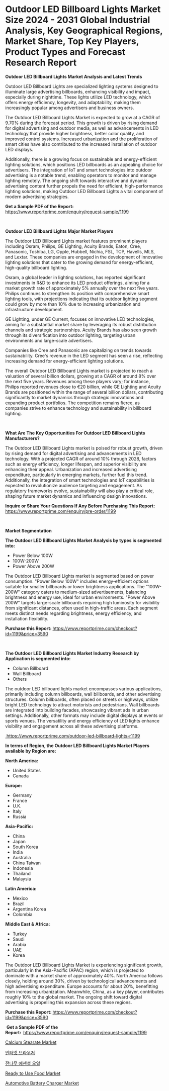 <p><h1>Outdoor LED Billboard Lights Market Size 2024 - 2031 Global Industrial Analysis, Key Geographical Regions, Market Share, Top Key Players, Product Types and Forecast Research Report</h1></p><p><strong>Outdoor LED Billboard Lights Market Analysis and Latest Trends</strong></p>
<p><p>Outdoor LED Billboard Lights are specialized lighting systems designed to illuminate large advertising billboards, enhancing visibility and impact, especially during nighttime. These lights utilize LED technology, which offers energy efficiency, longevity, and adaptability, making them increasingly popular among advertisers and business owners.</p><p>The Outdoor LED Billboard Lights Market is expected to grow at a CAGR of 9.70% during the forecast period. This growth is driven by rising demand for digital advertising and outdoor media, as well as advancements in LED technology that provide higher brightness, better color quality, and improved control systems. Increased urbanization and the proliferation of smart cities have also contributed to the increased installation of outdoor LED displays.</p><p>Additionally, there is a growing focus on sustainable and energy-efficient lighting solutions, which positions LED billboards as an appealing choice for advertisers. The integration of IoT and smart technologies into outdoor advertising is a notable trend, enabling operators to monitor and manage lighting remotely. The ongoing shift towards interactive and dynamic advertising content further propels the need for efficient, high-performance lighting solutions, making Outdoor LED Billboard Lights a vital component of modern advertising strategies.</p></p>
<p><strong>Get a Sample PDF of the Report:&nbsp;</strong> <a href="https://www.reportprime.com/enquiry/request-sample/1199">https://www.reportprime.com/enquiry/request-sample/1199</a></p>
<p>&nbsp;</p>
<p><strong>Outdoor LED Billboard Lights Major Market Players</strong></p>
<p><p>The Outdoor LED Billboard Lights market features prominent players including Osram, Philips, GE Lighting, Acuity Brands, Eaton, Cree, Panasonic, Toshiba, LG, Opple, Hubbell, Nichia, FSL, TCP, Havells, MLS, and Lextar. These companies are engaged in the development of innovative lighting solutions that cater to the growing demand for energy-efficient, high-quality billboard lighting.</p><p>Osram, a global leader in lighting solutions, has reported significant investments in R&D to enhance its LED product offerings, aiming for a market growth rate of approximately 5% annually over the next five years. Philips continues to strengthen its position with comprehensive smart lighting tools, with projections indicating that its outdoor lighting segment could grow by more than 10% due to increasing urbanization and infrastructure development.</p><p>GE Lighting, under GE Current, focuses on innovative LED technologies, aiming for a substantial market share by leveraging its robust distribution channels and strategic partnerships. Acuity Brands has also seen growth through its diversification into outdoor lighting, targeting urban environments and large-scale advertisers.</p><p>Companies like Cree and Panasonic are capitalizing on trends towards sustainability. Cree's revenue in the LED segment has seen a rise, reflecting increasing demand for energy-efficient lighting solutions.</p><p>The overall Outdoor LED Billboard Lights market is projected to reach a valuation of several billion dollars, growing at a CAGR of around 8% over the next five years. Revenues among these players vary; for instance, Philips reported revenues close to €20 billion, while GE Lighting and Acuity Brands are positioned within the range of several billion dollars, contributing significantly to market dynamics through strategic innovations and expanding product portfolios. The competition remains fierce, as companies strive to enhance technology and sustainability in billboard lighting.</p></p>
<p>&nbsp;</p>
<p><strong>What Are The Key Opportunities For Outdoor LED Billboard Lights Manufacturers?</strong></p>
<p><p>The Outdoor LED Billboard Lights market is poised for robust growth, driven by rising demand for digital advertising and advancements in LED technology. With a projected CAGR of around 10% through 2028, factors such as energy efficiency, longer lifespan, and superior visibility are enhancing their appeal. Urbanization and increased advertising expenditure, particularly in emerging markets, further fuel this trend. Additionally, the integration of smart technologies and IoT capabilities is expected to revolutionize audience targeting and engagement. As regulatory frameworks evolve, sustainability will also play a critical role, shaping future market dynamics and influencing design innovations.</p></p>
<p><strong>Inquire or Share Your Questions If Any Before Purchasing This Report:</strong> <a href="https://www.reportprime.com/enquiry/pre-order/1199">https://www.reportprime.com/enquiry/pre-order/1199</a></p>
<p>&nbsp;</p>
<p><strong>Market Segmentation</strong></p>
<p><strong>The Outdoor LED Billboard Lights Market Analysis by types is segmented into:</strong></p>
<p><ul><li>Power Below 100W</li><li>100W-200W</li><li>Power Above 200W</li></ul></p>
<p><p>The Outdoor LED Billboard Lights market is segmented based on power consumption. "Power Below 100W" includes energy-efficient options suitable for smaller billboards or lower brightness applications. The "100W-200W" category caters to medium-sized advertisements, balancing brightness and energy use, ideal for urban environments. "Power Above 200W" targets large-scale billboards requiring high luminosity for visibility from significant distances, often used in high-traffic areas. Each segment meets distinct needs regarding brightness, energy efficiency, and installation flexibility.</p></p>
<p><strong>Purchase this Report:&nbsp;</strong><a href="https://www.reportprime.com/checkout?id=1199&price=3590">https://www.reportprime.com/checkout?id=1199&price=3590</a></p>
<p>&nbsp;</p>
<p><strong>The Outdoor LED Billboard Lights Market Industry Research by Application is segmented into:</strong></p>
<p><ul><li>Column Billboard</li><li>Wall Billboard</li><li>Others</li></ul></p>
<p><p>The outdoor LED billboard lights market encompasses various applications, primarily including column billboards, wall billboards, and other advertising structures. Column billboards, often placed on streets or highways, utilize bright LED technology to attract motorists and pedestrians. Wall billboards are integrated into building facades, showcasing vibrant ads in urban settings. Additionally, other formats may include digital displays at events or sports venues. The versatility and energy efficiency of LED lights enhance visibility and engagement across all these advertising platforms.</p></p>
<p><a href="https://www.reportprime.com/outdoor-led-billboard-lights-r1199">&nbsp;https://www.reportprime.com/outdoor-led-billboard-lights-r1199</a></p>
<p><strong>In terms of Region, the Outdoor LED Billboard Lights Market Players available by Region are:</strong></p>
<p>
    <p> <strong> North America: </strong>
        <ul>
            <li>United States</li>
            <li>Canada</li>
        </ul>
        </p> 
    <p> <strong> Europe: </strong>
        <ul>
            <li>Germany</li>
            <li>France</li>
            <li>U.K.</li>
            <li>Italy</li>
            <li>Russia</li>
        </ul>
        </p> 
    <p> <strong> Asia-Pacific: </strong>
        <ul>
            <li>China</li>
            <li>Japan</li>
            <li>South Korea</li>
            <li>India</li>
            <li>Australia</li>
            <li>China Taiwan</li>
            <li>Indonesia</li>
            <li>Thailand</li>
            <li>Malaysia</li>
        </ul>
        </p> 
    <p> <strong> Latin America: </strong>
        <ul>
            <li>Mexico</li>
            <li>Brazil</li>
            <li>Argentina Korea</li>
            <li>Colombia</li>
        </ul>
        </p> 
    <p> <strong> Middle East & Africa: </strong>
        <ul>
            <li>Turkey</li>
            <li>Saudi</li>
            <li>Arabia</li>
            <li>UAE</li>
            <li>Korea</li>
        </ul>
    </p>
    </p>
<p><p>The Outdoor LED Billboard Lights Market is experiencing significant growth, particularly in the Asia-Pacific (APAC) region, which is projected to dominate with a market share of approximately 40%. North America follows closely, holding around 30%, driven by technological advancements and high advertising expenditure. Europe accounts for about 20%, benefitting from increasing urbanization. Meanwhile, China, as a key player, contributes roughly 10% to the global market. The ongoing shift toward digital advertising is propelling this expansion across these regions.</p></p>
<p><strong>Purchase this Report: </strong><a href="https://www.reportprime.com/checkout?id=1199&price=3590">https://www.reportprime.com/checkout?id=1199&price=3590</a></p>
<p>&nbsp;<strong>Get a Sample PDF of the Report:&nbsp;&nbsp;</strong><a href="https://www.reportprime.com/enquiry/request-sample/1199">https://www.reportprime.com/enquiry/request-sample/1199</a></p>
<p><strong></strong></p>
<p><p><a href="https://www.linkedin.com/pulse/future-insights-calcium-stearate-market-trends-regional-twzme?trackingId=BoeNIZzjTbGLKayyU%2BGheg%3D%3D">Calcium Stearate Market</a></p><p><a href="https://medium.com/@eunicevaughan35/%EB%AF%B8%EB%9E%98-%EC%A4%80%EB%B9%84-%EA%B8%80%EB%A1%9C%EB%B2%8C-%EC%9D%B8%ED%84%B0%EB%84%B7-%EB%B8%8C%EB%9D%BC%EC%9A%B0%EC%A0%80-%EC%8B%9C%EC%9E%A5%EC%97%90-%EB%8C%80%ED%95%9C-%EC%A0%84%EB%9E%B5%EC%A0%81-%ED%86%B5%EC%B0%B0-2024-2031-bd33d2792531">인터넷 브라우저</a></p><p><a href="https://medium.com/@samiahussain82/%EC%A0%84%EB%82%98%EB%AC%B4-%EC%97%90%EC%84%BC%EC%85%9C-%EC%98%A4%EC%9D%BC-%EC%8B%9C%EC%9E%A5%EC%9D%98-%EC%83%88%EB%A1%9C%EC%9A%B4-%ED%8A%B8%EB%A0%8C%EB%93%9C-%EB%B0%8F-2024%EB%85%84%EB%B6%80%ED%84%B0-2031%EB%85%84%EA%B9%8C%EC%A7%80%EC%9D%98-%EB%AF%B8%EB%9E%98-%EC%A0%84%EB%A7%9D-4bd8d8923bd1">전나무 에센셜 오일</a></p><p><a href="https://medium.com/@maria.hardacre7345/global-ready-to-use-food-market-opportunities-and-forecast-for-period-from-2024-to-2031-81bdffcf33ea">Ready to Use Food Market</a></p><p><a href="https://www.linkedin.com/pulse/market-insights-global-automotive-battery-charger-forecast-mqkae?trackingId=Hyyka8CfQSKkeGg7JzIrCg%3D%3D">Automotive Battery Charger Market</a></p></p>